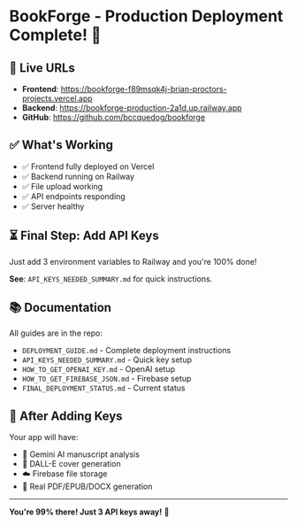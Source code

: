 # BookForge - Production Deployment Complete! 🎉

## 🚀 Live URLs

- **Frontend**: https://bookforge-f89msqk4j-brian-proctors-projects.vercel.app
- **Backend**: https://bookforge-production-2a1d.up.railway.app
- **GitHub**: https://github.com/bccquedog/bookforge

## ✅ What's Working

- ✅ Frontend fully deployed on Vercel
- ✅ Backend running on Railway
- ✅ File upload working
- ✅ API endpoints responding
- ✅ Server healthy

## ⏳ Final Step: Add API Keys

Just add 3 environment variables to Railway and you're 100% done!

**See**: `API_KEYS_NEEDED_SUMMARY.md` for quick instructions.

## 📚 Documentation

All guides are in the repo:
- `DEPLOYMENT_GUIDE.md` - Complete deployment instructions
- `API_KEYS_NEEDED_SUMMARY.md` - Quick key setup
- `HOW_TO_GET_OPENAI_KEY.md` - OpenAI setup
- `HOW_TO_GET_FIREBASE_JSON.md` - Firebase setup
- `FINAL_DEPLOYMENT_STATUS.md` - Current status

## 🎯 After Adding Keys

Your app will have:
- 🤖 Gemini AI manuscript analysis
- 🎨 DALL-E cover generation
- ☁️ Firebase file storage
- 📄 Real PDF/EPUB/DOCX generation

---

**You're 99% there! Just 3 API keys away!** 🚀

